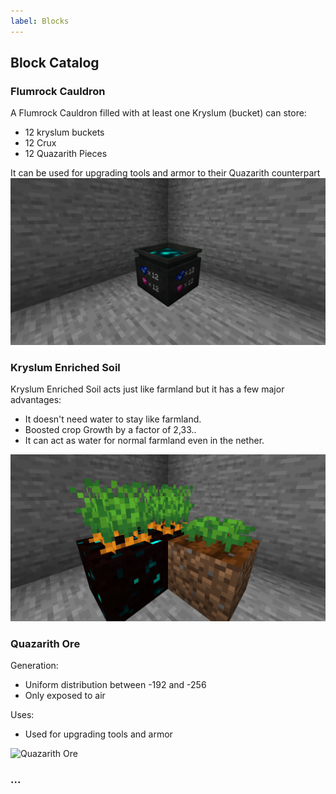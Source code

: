 ```yaml
---
label: Blocks
---
```

## Block Catalog

### Flumrock Cauldron
  A Flumrock Cauldron filled with at least one Kryslum (bucket) can store:
  - 12 kryslum buckets
  - 12 Crux
  - 12 Quazarith Pieces

  It can be used for upgrading tools and armor to their Quazarith counterpart
  ![Filled Kryslum Flumrock Cauldron](/static/filled_kryslum_flumrock_cauldron.png)


### Kryslum Enriched Soil
  Kryslum Enriched Soil acts just like farmland but it has a few major advantages:
  - It doesn't need water to stay like farmland.
  - Boosted crop Growth by a factor of 2,33..
  - It can act as water for normal farmland even in the nether.

![Kryslum Enriched Soil](/static/kryslum_enriched_soil.png)

### Quazarith Ore
Generation:
 - Uniform distribution between -192 and -256
 - Only exposed to air

Uses:
 - Used for upgrading tools and armor

![Quazarith Ore](https://github.com/warior456/Sculk-Depths/assets/66562258/47d856aa-8f47-419d-a410-36d6bda97df7)


### ...
